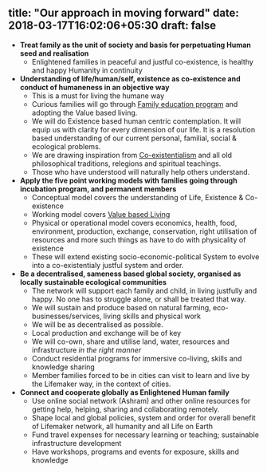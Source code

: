 
title: "Our approach in moving forward"
date: 2018-03-17T16:02:06+05:30
draft: false 
---

- **Treat family as the unit of society and basis for perpetuating Human seed and realisation**
  - Enlightened families in peaceful and justful co-existence, is healthy and happy Humanity in continuity
- **Understanding of life/human/self, existence as co-existence and conduct of humaneness in an objective way**
  - This is a must for living the humane way
  - Curious families will go through [Family education program](/literature/family-education) and adopting the Value based living.
  - We will do Existence based human centric contemplation. It will equip us with clarity for every dimension of our life. It is a resolution based understanding of our current personal, familial, social & ecological problems. 
  - We are drawing inspiration from [Co-existentialism](http://www.madhyastha-darshan.info) and all old philosophical traditions, relegions and spiritual teachings.
  - Those who have understood will naturally help others understand. 
- **Apply the five point working models with families going through incubation program, and permanent members**
  - Conceptual model covers the understanding of Life, Existence & Co-existence
  - Working model covers [Value based Living](/values)  
  - Physical or operational model covers economics, health, food, environment, production, exchange, conservation, right utilisation of resources and more such things as have to do with physicality of existence
  - These will extend existing socio-economic-political System to evolve into a co-existentialy justful system and order.
- **Be a decentralised, sameness based global society, organised as locally sustainable ecological communities** 
  - The network will support each family and child, in living justfully and happy. No one has to struggle alone, or shall be treated that way. 
  - We will sustain and produce based on natural farming, eco-businesses/services, living skills and physical work
  - We will be as decentralised as possible. 
  - Local production and exchange will be of key
  - We will co-own, share and utilise land, water, resources and infrastructure *in the right manner*
  - Conduct residential programs for immersive co-living, skills and knowledge sharing
  - Member families forced to be in cities can visit to learn and live by the Lifemaker way, in the context of cities.
- **Connect and cooperate globally as Enlightened Human family**
  - Use online social network (Ashram) and other online resources for getting help, helping, sharing and collaborating remotely.
  - Shape local and global policies, system and order for overall benefit of Lifemaker network, all humanity and all Life on Earth
  - Fund travel expenses for necessary learning or teaching; sustainable infrastructure development
  - Have workshops, programs and events for exposure, skills and knowledge
